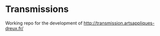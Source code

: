 Transmissions
=============

Working repo for the development of http://transmission.artsappliques-dreux.fr/
